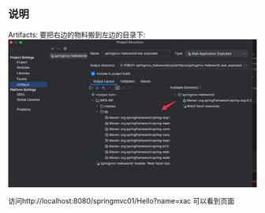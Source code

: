 ## 说明

Artifacts: 要把右边的物料搬到左边的目录下:
![正确的配置](asset/img.png)


访问http://localhost:8080/springmvc01/Hello?name=xac 可以看到页面
